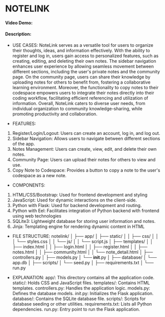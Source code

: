 # NOTELINK
#### Video Demo:  <URL HERE>
#### Description:
- USE CASES:
NoteLink serves as a versatile tool for users to organize their thoughts, ideas, and information effectively. With the ability to register and log in, users gain access to personalized features, such as creating, editing, and deleting their own notes. The sidebar navigation enhances user experience by allowing seamless movement between different sections, including the user's private notes and the community page. On the community page, users can share their knowledge by uploading notes for others to benefit from, fostering a collaborative learning environment. Moreover, the functionality to copy notes to their codespace empowers users to integrate their notes directly into their coding workflow, facilitating efficient referencing and utilization of information. Overall, NoteLink caters to diverse user needs, from individual organization to community knowledge-sharing, while promoting productivity and collaboration.

- FEATURES:
1. Register/Login/Logout: Users can create an account, log in, and log out.
2. Sidebar Navigation: Allows users to navigate between different sections of the app.
3. Notes Management: Users can create, view, edit, and delete their own notes.
4. Community Page: Users can upload their notes for others to view and use.
5. Copy Note to Codespace: Provides a button to copy a note to the user's codespace as a new note.

- COMPONENTS:
1. HTML/CSS/Bootstrap: Used for frontend development and styling
2. JavaScript: Used for dynamic interactions on the client-side.
3. Python with Flask: Used for backend development and routing.
4. Python with Eel: Facilitates integration of Python backend with frontend using web technologies
5. SQLite3: Lightweight database for storing user information and notes.
6. Jinja: Templating engine for rendering dynamic content in HTML

- FILE STRUCTURE:
notelink/
│
├── app/
│   ├── static/
│   │   ├── css/
│   │   │   └── styles.css
│   │   └── js/
│   │       └── script.js
│   ├── templates/
│   │   ├── index.html
│   │   ├── login.html
│   │   ├── register.html
│   │   ├── notes.html
│   │   ├── community.html
│   │   └── note_detail.html
│   ├── controllers.py
│   ├── models.py
│   └── __init__.py
│
├── database/
│   └── app.db
│
├── scripts/
│   └── seed.py
│
├── requirements.txt
│
└── run.py

- EXPLANATION:
app/: This directory contains all the application code.
    static/: Holds CSS and JavaScript files.
    templates/: Contains HTML templates.
    controllers.py: Handles the application logic.
    models.py: Defines the database models.
    _init_.py: Initializes the Flask application.
database/: Contains the SQLite database file.
scripts/: Scripts for database seeding or other utilities.
requirements.txt: Lists all Python dependencies.
run.py: Entry point to run the Flask application.
